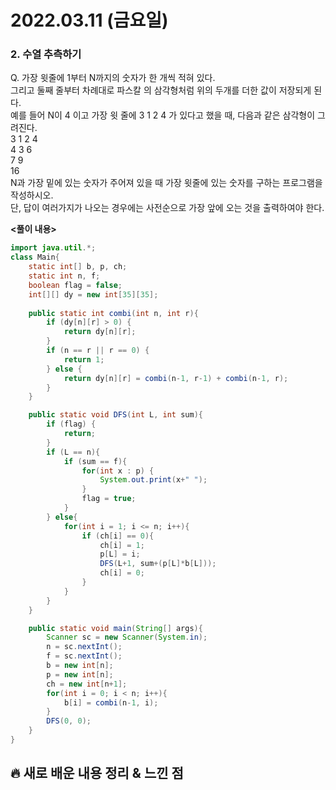 # 2022.03.11 (금요일)
### **2. 수열 추측하기**

Q. 가장 윗줄에 1부터 N까지의 숫자가 한 개씩 적혀 있다.   
   그리고 둘째 줄부터 차례대로 파스칼 의 삼각형처럼 위의 두개를 더한 값이 저장되게 된다.   
   예를 들어 N이 4 이고 가장 윗 줄에 3 1 2 4 가 있다고 했을 때, 다음과 같은 삼각형이 그려진다.      
   3  1  2  4   
    4  3  6   
     7  9    
      16   
   N과 가장 밑에 있는 숫자가 주어져 있을 때 가장 윗줄에 있는 숫자를 구하는 프로그램을 작성하시오.   
   단, 답이 여러가지가 나오는 경우에는 사전순으로 가장 앞에 오는 것을 출력하여야 한다.    



**<풀이 내용>**
```java
import java.util.*;
class Main{
	static int[] b, p, ch;
	static int n, f;
	boolean flag = false;
	int[][] dy = new int[35][35];
	
	public static int combi(int n, int r){
		if (dy[n][r] > 0) {
		    return dy[n][r];
        }
		if (n == r || r == 0) {
		    return 1;
        } else {
		    return dy[n][r] = combi(n-1, r-1) + combi(n-1, r);
        }
	}

	public static void DFS(int L, int sum){
		if (flag) {
		    return;
        }
		if (L == n){
			if (sum == f){
				for(int x : p) {
				    System.out.print(x+" ");
                }
				flag = true;
			}
		} else{
			for(int i = 1; i <= n; i++){
				if (ch[i] == 0){
					ch[i] = 1;
					p[L] = i;
					DFS(L+1, sum+(p[L]*b[L]));
					ch[i] = 0;
				}
			}
		}
	}

	public static void main(String[] args){
		Scanner sc = new Scanner(System.in);
		n = sc.nextInt();
		f = sc.nextInt();
		b = new int[n];
		p = new int[n];
		ch = new int[n+1];
		for(int i = 0; i < n; i++){
			b[i] = combi(n-1, i);
		}
		DFS(0, 0);
	}
}

```

##  **🔥 새로 배운 내용 정리 & 느낀 점**
        